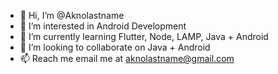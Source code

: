 - 👋 Hi, I’m @Aknolastname
- 👀 I’m interested in Android Development
- 🌱 I’m currently learning Flutter, Node, LAMP, Java + Android
- 💞️ I’m looking to collaborate on Java + Android
- 📫 Reach me email me at aknolastname@gmail.com

<!---
Aknolastname/Aknolastname is a ✨ special ✨ repository because its `README.md` (this file) appears on your GitHub profile.
You can click the Preview link to take a look at your changes.
--->
